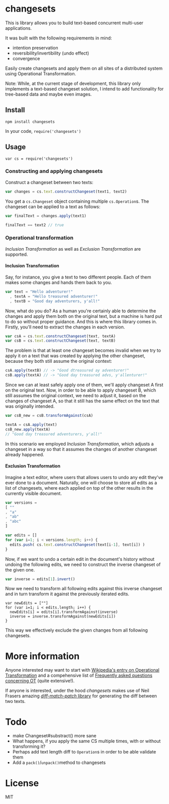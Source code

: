 ﻿# changesets
This is library allows you to build text-based concurrent multi-user applications.

It was built with the following requirements in mind:
* intention preservation
* reversibility/invertibility (undo effect)
* convergence

Easily create changesets and apply them on all sites of a distributed system using Operational Transformation.

Note: While, at the current stage of development, this library only implements a text-based changeset solution, I intend to add functionality for tree-based data and maybe even images.

## Install
`npm install changesets`

In your code, `require('changesets')`

## Usage
```
var cs = require('changesets')
```

### Constructing and applying changesets
Construct a changeset between two texts:
```js
var changes = cs.text.constructChangeset(text1, text2)
```
You get a `cs.Changeset` object containing multiple `cs.Operation`s. The changeset can be applied to a text as follows:
```js
var finalText = changes.apply(text1)

finalText == text2 // true
```

### Operational transformation
*Inclusion Transformation* as well as *Exclusion Transformation* are supported.

#### Inclusion Transformation
Say, for instance, you give a text to two different people. Each of them makes some changes and hands them back to you.
```js
var text = "Hello adventurer!"
  , textA = "Hello treasured adventurer!"
  , textB = "Good day adventurers, y'all!"
```
Now, what do you do? As a human you're certainly able to determine the changes and apply them both on the original text, but a machine is hard put to do so without proper guidance. And this is where this library comes in. Firstly, you'll need to extract the changes in each version.
```js
var csA = cs.text.constructChangeset(text, textA)
var csB = cs.text.constructChangeset(text, textB)
```
The problem is that at least one changeset becomes invalid when we try to apply it on a text that was created by applying the other changeset, because they both still assume the original context:
```js
csA.apply(textB) // -> "Good dtreasured ay adventurer!"
csB.apply(textA) // -> "Good day treasured advs, y'allenturer!"
```
Since we can at least safely apply one of them, we'll apply changeset A first on the original text. Now, in order to be able to apply changeset B, which still assumes the original context, we need to adjust it, based on the changes of changeset A, so that it still has the same effect on the text that was originally intended.
```js
var csB_new = csB.transformAgainst(csA)

textA = csA.apply(text)
csB_new.apply(textA)
// "Good day treasured adventurers, y'all!"
```
In this scenario we employed *Inclusion Transformation*, which adjusts a changeset in a way so that it assumes the changes of another changeset already happened.

#### Exclusion Transformation
Imagine a text editor, where users that allows users to undo any edit they've ever done to a document. Naturally, one will choose to store all edits as a list of changesets, where each applied on top of the other results in the currently visible document.
```js
var versions =
[ ""
, "a"
, "ab"
, "abc"
]

var edits = []
for (var i=1; i < versions.length; i++) {
  edits.push( cs.text.constructChangeset(text[i-1], text[i]) )
}
```
Now, if we want to undo a certain edit in the document's history without undoing the following edits, we need to construct the inverse changeset of the given one.
```js
var inverse = edits[1].invert()
```
Now we need to transform all following edits against this inverse changeset and in turn transform it against the previously iterated edits.
```
var newEdits = [""]
for (var i=1; i < edits.length; i++) {
  newEdits[i] = edits[i].transformAgainst(inverse)
  inverse = inverse.transformAgainst(newEdits[i])
}
```
This way we effectively exclude the given changes from all following changesets.

# More information
Anyone interested may want to start with [Wikipedia's entry on Operational Transformation](https://en.wikipedia.org/wiki/Operational_transformation) and a compehensive list of [Frequently asked questions concerning OT](http://www3.ntu.edu.sg/home/czsun/projects/otfaq) (quite extensive!).

If anyone is interested, under the hood *changesets* makes use of Neil Frasers amazing [*diff-match-patch* library](https://code.google.com/p/google-diff-match-patch/) for generating the diff between two texts.

# Todo
* make Changeset#substract() more sane
* What happens, if you apply the same CS multiple times, with or without transforming it?
* Perhaps add text length diff to `Operation`s in order to be able validate them
* Add a `pack()`/`unpack()`method to changesets

# License
MIT